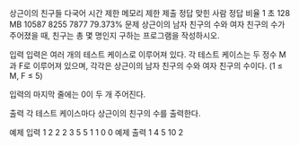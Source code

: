 상근이의 친구들 다국어
시간 제한	메모리 제한	제출	정답	맞힌 사람	정답 비율
1 초	128 MB	10587	8255	7877	79.373%
문제
상근이의 남자 친구의 수와 여자 친구의 수가 주어졌을 때, 친구는 총 몇 명인지 구하는 프로그램을 작성하시오.

입력
입력은 여러 개의 테스트 케이스로 이루어져 있다. 각 테스트 케이스는 두 정수 M과 F로 이루어져 있으며, 각각은 상근이의 남자 친구의 수와 여자 친구의 수이다. (1 ≤ M, F ≤ 5)

입력의 마지막 줄에는 0이 두 개 주어진다.

출력
각 테스트 케이스마다 상근이의 친구의 수를 출력한다.

예제 입력 1 
2 2
2 3
5 5
1 1
0 0
예제 출력 1 
4
5
10
2